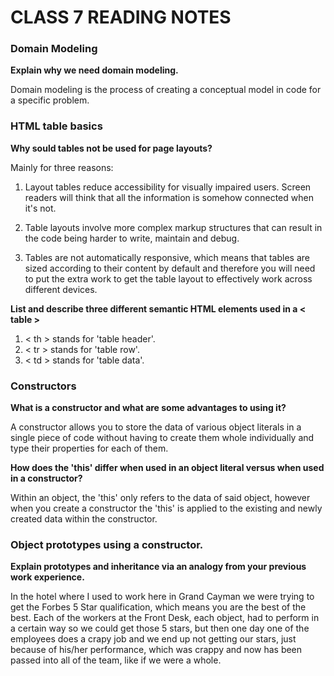 # CLASS 7 READING NOTES


### Domain Modeling

**Explain why we need domain modeling.**

Domain modeling is the process of creating a conceptual model in code for a specific problem.  



### HTML table basics

**Why sould tables not be used for page layouts?**

Mainly for three reasons:

1. Layout tables reduce accessibility for visually impaired users. Screen readers will think that all the information is somehow connected when it's not.

2. Table layouts involve more complex markup structures that can result in the code being harder to write, maintain and debug.

3. Tables are not automatically responsive, which means that tables are sized according to their content by default and therefore you will need to put the extra work to get the table layout to effectively work across different devices.


**List and describe three different semantic HTML elements used in a < table >**

1. < th > stands for 'table header'.
2. < tr > stands for 'table row'.
3. < td > stands for 'table data'.



### Constructors

**What is a constructor and what are some advantages to using it?**

A constructor allows you to store the data of various object literals in a single piece of code without having to create them whole individually and type their properties for each of them.



**How does the 'this' differ when used in an object literal versus when used in a constructor?**

Within an object, the 'this' only refers to the data of said object, however when you create a constructor the 'this' is applied to the existing and newly created data within the constructor.


### Object prototypes using a constructor.


**Explain prototypes and inheritance via an analogy from your previous work experience.**

In the hotel where I used to work here in Grand Cayman we were trying to get the Forbes 5 Star qualification, which means you are the best of the best. Each of the workers at the Front Desk, each object, had to perform in a certain way so we could get those 5 stars, but then one day one of the employees does a crapy job and we end up not getting our stars, just because of his/her performance, which was crappy and now has been passed into all of the team, like if we were a whole.




